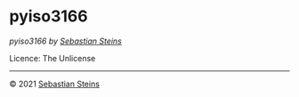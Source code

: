 # pyiso3166

*pyiso3166 by [Sebastian Steins](https://seb.st/)*

Licence: The Unlicense

___

© 2021 [Sebastian Steins](https://seb.st/)